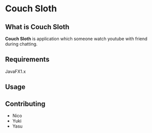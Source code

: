 Couch Sloth
===

What is Couch Sloth
---

**Couch Sloth** is application which someone watch youtube with friend during chatting.

Requirements
---

JavaFX1.x

Usage
---

Contributing
---

- Nico
- Yuki
- Yasu
